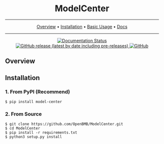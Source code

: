 <div align="center">

<h1>ModelCenter</h1>

------

<p align="center">
  <a href="#Overview">Overview</a> •
  <a href="#Installation">Installation</a> •
  <a href="https://modelcenter.readthedocs.io/en/latest/notes/quickstart.html">Basic Usage</a> • 
  <a href="https://modelcenter.readthedocs.io/">Docs</a>
</p>

------

<p align="center">

<a href='https://modelcenter.readthedocs.io/en/latest/?badge=latest'>
    <img src='https://readthedocs.org/projects/modelcenter/badge/?version=latest' alt='Documentation Status' />
</a>

<a href="https://github.com/OpenBMB/ModelCenter/releases">
    <img alt="GitHub release (latest by date including pre-releases)" src="https://img.shields.io/github/v/release/OpenBMB/ModelCenter?include_prereleases">
</a>

<a href="https://github.com/OpenBMB/ModelCenter/blob/main/LICENSE">
    <img alt="GitHub" src="https://img.shields.io/github/license/OpenBMB/ModelCenter">
</a>

</p>

</div>

## Overview

## Installation

### 1. From PyPI (Recommend)

```shell
$ pip install model-center
```

### 2. From Source

```shell
$ git clone https://github.com/OpenBMB/ModelCenter.git
$ cd ModelCenter
$ pip install -r requirements.txt
$ python3 setup.py install
```